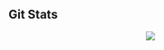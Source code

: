 ## Git Stats

 
<div align="center">
 


  <a href="https://github.com/pedrovictorrr">

 ![](https://github-readme-streak-stats.herokuapp.com/?user=pedrovictorrr&theme=dark&hide_border=false) 






</div>
